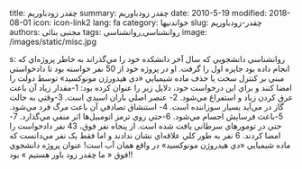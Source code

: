 title: چقدر زودباوریم
summary: چقدر زودباوریم
date: 2010-5-19
modified: 2018-08-01
icon:  icon-link2
lang: fa
category: خواندنیها
slug: چقدر-زودباوریم
authors: مجتبی بنائی
tags: روانشناسی,روانشناسی
image: /images/static/misc.jpg

s: روانشناسی    دانشجويي که سال آخر دانشکده خود را مي‌گذراند به خاطر پروژه‌اي که انجام داده بود جايزه اول را گرفت.  او در پروژه خود از 50 نفر خواسته بود تا دادخواستي مبني بر کنترل سخت يا حذف ماده شيميايي «دي هيدورژن مونوکسيد» توسط دولت را امضا کنند و براي اين درخواست خود، دلايل زير را عنوان کرده بود:    1-مقدار زياد آن باعث عرق کردن زياد و استفراغ مي‌شود.    2- عنصر اصلي باران اسيدي است.    3-وقتي به حالت گاز در مي‌آيد بسيار سوزاننده است.    4- استنشاق تصادفي آن باعث مرگ فرد مي‌شود.    5-باعث فرسايش اجسام مي‌شود.    6-حتي روي ترمز اتومبيل‌ها اثر منفي مي‌گذارد.    7-حتي در تومورهاي سرطاني يافت شده است.    از پنجاه نفر فوق، 43 نفر دادخواست را امضا کردند. 6 نفر به طور کلي علاقه‌اي نشان ندادند و اما فقط يک نفر مي‌دانست که ماده شيميايي «دي هيدروژن مونوکسيد» در واقع همان آب است!    عنوان پروژه دانشجوي فوق « ما چقدر زود باور هستيم » بود!!